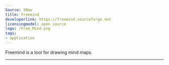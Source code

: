 ```yaml
---
Source: SNow
title: Freemind
developerlink: https://freemind.sourceforge.net
licensingmodel: open source
logo: /Free_Mind.png
tags:
- application
---
```

Freemind is a tool for drawing mind maps. 

---
